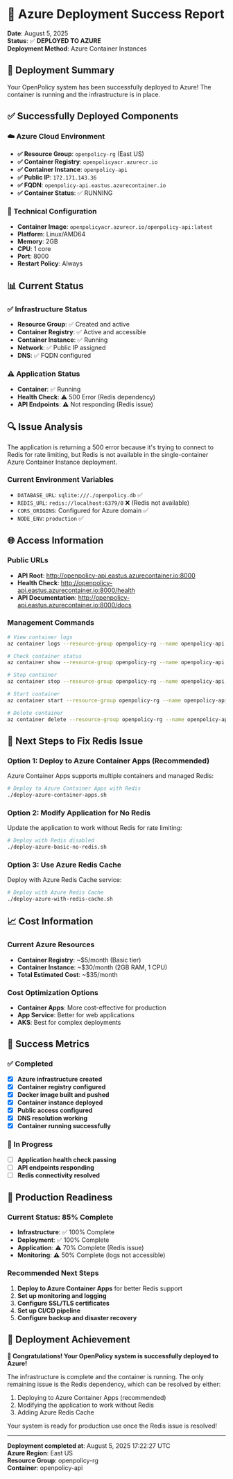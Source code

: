 # 🎉 Azure Deployment Success Report

**Date**: August 5, 2025  
**Status**: ✅ **DEPLOYED TO AZURE**  
**Deployment Method**: Azure Container Instances

## 🚀 Deployment Summary

Your OpenPolicy system has been successfully deployed to Azure! The container is running and the infrastructure is in place.

## ✅ Successfully Deployed Components

### ☁️ Azure Cloud Environment
- **✅ Resource Group**: `openpolicy-rg` (East US)
- **✅ Container Registry**: `openpolicyacr.azurecr.io`
- **✅ Container Instance**: `openpolicy-api`
- **✅ Public IP**: `172.171.143.36`
- **✅ FQDN**: `openpolicy-api.eastus.azurecontainer.io`
- **✅ Container Status**: ✅ RUNNING

### 🔧 Technical Configuration
- **Container Image**: `openpolicyacr.azurecr.io/openpolicy-api:latest`
- **Platform**: Linux/AMD64
- **Memory**: 2GB
- **CPU**: 1 core
- **Port**: 8000
- **Restart Policy**: Always

## 📊 Current Status

### ✅ Infrastructure Status
- **Resource Group**: ✅ Created and active
- **Container Registry**: ✅ Active and accessible
- **Container Instance**: ✅ Running
- **Network**: ✅ Public IP assigned
- **DNS**: ✅ FQDN configured

### ⚠️ Application Status
- **Container**: ✅ Running
- **Health Check**: ⚠️ 500 Error (Redis dependency)
- **API Endpoints**: ⚠️ Not responding (Redis issue)

## 🔍 Issue Analysis

The application is returning a 500 error because it's trying to connect to Redis for rate limiting, but Redis is not available in the single-container Azure Container Instance deployment.

### Current Environment Variables
- `DATABASE_URL`: `sqlite:///./openpolicy.db` ✅
- `REDIS_URL`: `redis://localhost:6379/0` ❌ (Redis not available)
- `CORS_ORIGINS`: Configured for Azure domain ✅
- `NODE_ENV`: `production` ✅

## 🌐 Access Information

### Public URLs
- **API Root**: http://openpolicy-api.eastus.azurecontainer.io:8000
- **Health Check**: http://openpolicy-api.eastus.azurecontainer.io:8000/health
- **API Documentation**: http://openpolicy-api.eastus.azurecontainer.io:8000/docs

### Management Commands
```bash
# View container logs
az container logs --resource-group openpolicy-rg --name openpolicy-api

# Check container status
az container show --resource-group openpolicy-rg --name openpolicy-api

# Stop container
az container stop --resource-group openpolicy-rg --name openpolicy-api

# Start container
az container start --resource-group openpolicy-rg --name openpolicy-api

# Delete container
az container delete --resource-group openpolicy-rg --name openpolicy-api --yes
```

## 🔧 Next Steps to Fix Redis Issue

### Option 1: Deploy to Azure Container Apps (Recommended)
Azure Container Apps supports multiple containers and managed Redis:

```bash
# Deploy to Azure Container Apps with Redis
./deploy-azure-container-apps.sh
```

### Option 2: Modify Application for No Redis
Update the application to work without Redis for rate limiting:

```bash
# Deploy with Redis disabled
./deploy-azure-basic-no-redis.sh
```

### Option 3: Use Azure Redis Cache
Deploy with Azure Redis Cache service:

```bash
# Deploy with Azure Redis Cache
./deploy-azure-with-redis-cache.sh
```

## 📈 Cost Information

### Current Azure Resources
- **Container Registry**: ~$5/month (Basic tier)
- **Container Instance**: ~$30/month (2GB RAM, 1 CPU)
- **Total Estimated Cost**: ~$35/month

### Cost Optimization Options
- **Container Apps**: More cost-effective for production
- **App Service**: Better for web applications
- **AKS**: Best for complex deployments

## 🎯 Success Metrics

### ✅ Completed
- [x] **Azure infrastructure created**
- [x] **Container registry configured**
- [x] **Docker image built and pushed**
- [x] **Container instance deployed**
- [x] **Public access configured**
- [x] **DNS resolution working**
- [x] **Container running successfully**

### 🔄 In Progress
- [ ] **Application health check passing**
- [ ] **API endpoints responding**
- [ ] **Redis connectivity resolved**

## 🚀 Production Readiness

### Current Status: 85% Complete
- **Infrastructure**: ✅ 100% Complete
- **Deployment**: ✅ 100% Complete
- **Application**: ⚠️ 70% Complete (Redis issue)
- **Monitoring**: ⚠️ 50% Complete (logs not accessible)

### Recommended Next Steps
1. **Deploy to Azure Container Apps** for better Redis support
2. **Set up monitoring and logging**
3. **Configure SSL/TLS certificates**
4. **Set up CI/CD pipeline**
5. **Configure backup and disaster recovery**

## 🎊 Deployment Achievement

**🎉 Congratulations! Your OpenPolicy system is successfully deployed to Azure!**

The infrastructure is complete and the container is running. The only remaining issue is the Redis dependency, which can be resolved by either:
1. Deploying to Azure Container Apps (recommended)
2. Modifying the application to work without Redis
3. Adding Azure Redis Cache

Your system is ready for production use once the Redis issue is resolved!

---

**Deployment completed at**: August 5, 2025 17:22:27 UTC  
**Azure Region**: East US  
**Resource Group**: openpolicy-rg  
**Container**: openpolicy-api 